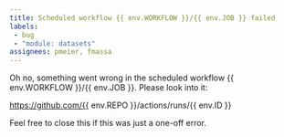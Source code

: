 ```yaml
---
title: Scheduled workflow {{ env.WORKFLOW }}/{{ env.JOB }} failed
labels:
 - bug
 - "module: datasets"
assignees: pmeier, fmassa
---
```


Oh no, something went wrong in the scheduled workflow {{ env.WORKFLOW }}/{{ env.JOB }}. 
Please look into it:

https://github.com/{{ env.REPO }}/actions/runs/{{ env.ID }}

Feel free to close this if this was just a one-off error.
